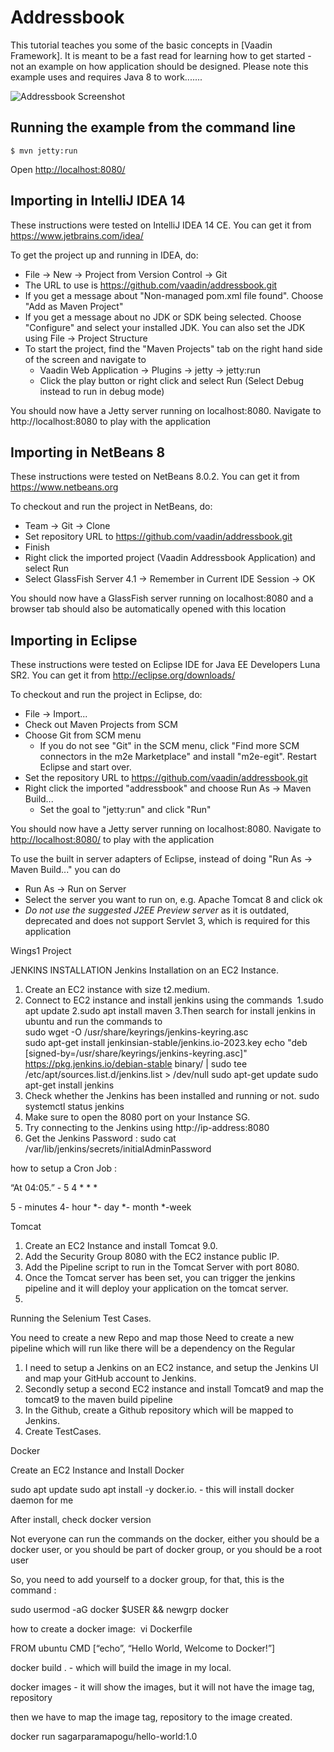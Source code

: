 Addressbook 
====================

This tutorial teaches you some of the basic concepts in [Vaadin Framework]. It is meant to be
a fast read for learning how to get started - not an example on how application should be
designed. Please note this example uses and requires Java 8 to work.......

![Addressbook Screenshot](addressbook_screenshot.png "Addressbook Screenshot")


Running the example from the command line
-------------------
```
$ mvn jetty:run
```

Open [http://localhost:8080/](http://localhost:8080/)


Importing in IntelliJ IDEA 14
--------------------
These instructions were tested on IntelliJ IDEA 14 CE. You can get it from https://www.jetbrains.com/idea/

To get the project up and running in IDEA, do:
- File -> New -> Project from Version Control -> Git
- The URL to use is https://github.com/vaadin/addressbook.git
- If you get a message about "Non-managed pom.xml file found". Choose "Add as Maven Project"
- If you get a message about no JDK or SDK being selected. Choose "Configure" and select your installed JDK. You can also set the JDK using File -> Project Structure
- To start the project, find the "Maven Projects" tab on the right hand side of the screen and navigate to
  - Vaadin Web Application -> Plugins -> jetty -> jetty:run
  - Click the play button or right click and select Run (Select Debug instead to run in debug mode)

You should now have a Jetty server running on localhost:8080. Navigate to http://localhost:8080 to play with the application

Importing in NetBeans 8
--------------------
These instructions were tested on NetBeans 8.0.2. You can get it from https://www.netbeans.org

To checkout and run the project in NetBeans, do:
- Team -> Git -> Clone
- Set repository URL to https://github.com/vaadin/addressbook.git
- Finish
- Right click the imported project (Vaadin Addressbook Application) and select Run
- Select GlassFish Server 4.1 -> Remember in Current IDE Session -> OK

You should now have a GlassFish server running on localhost:8080 and a browser tab should also be automatically opened with this location

Importing in Eclipse
--------------------
These instructions were tested on Eclipse IDE for Java EE Developers Luna SR2. You can get it from http://eclipse.org/downloads/

To checkout and run the project in Eclipse, do:
- File -> Import...
- Check out Maven Projects from SCM
- Choose Git from SCM menu
  - If you do not see "Git" in the SCM menu, click "Find more SCM connectors in the m2e Marketplace" and install "m2e-egit". Restart Eclipse and start over.
- Set the repository URL to https://github.com/vaadin/addressbook.git
- Right click the imported "addressbook" and choose Run As -> Maven Build...
  - Set the goal to "jetty:run" and click "Run"

You should now have a Jetty server running on localhost:8080. Navigate to [http://localhost:8080/](http://localhost:8080/) to play with the application

To use the built in server adapters of Eclipse, instead of doing "Run As -> Maven Build..." you can do
- Run As -> Run on Server
- Select the server you want to run on, e.g. Apache Tomcat 8 and click ok
- *Do not use the suggested J2EE Preview server* as it is outdated, deprecated and does not support Servlet 3, which is required for this application

Wings1 Project

JENKINS INSTALLATION
Jenkins Installation on an EC2 Instance.
1. Create an EC2 instance with size t2.medium.
2. Connect to EC2 instance and install jenkins using the commands  1.sudo apt update 2.sudo apt install maven 3.Then search for install jenkins in ubuntu and run the commands to       
		sudo wget -O /usr/share/keyrings/jenkins-keyring.asc \
		sudo apt-get install jenkinsian-stable/jenkins.io-2023.key
		echo "deb [signed-by=/usr/share/keyrings/jenkins-keyring.asc]" \
  			https://pkg.jenkins.io/debian-stable binary/ | sudo tee \
  			/etc/apt/sources.list.d/jenkins.list > /dev/null
		sudo apt-get update
		sudo apt-get install jenkins
 3. Check whether the Jenkins has been installed and running or not.
		sudo systemctl status jenkins
 4. Make sure to open the 8080 port on your Instance SG. 
 5. Try connecting to the Jenkins using http://ip-address:8080
 6. Get the Jenkins Password : sudo cat /var/lib/jenkins/secrets/initialAdminPassword


how to setup a Cron Job :

“At 04:05.”  - 5 4 * * *

5 - minutes
4- hour
*- day
*- month
*-week


Tomcat
1. Create an EC2 Instance and install Tomcat 9.0.
2. Add the Security Group 8080 with the EC2 instance public IP.
3. Add the Pipeline script to run in the Tomcat Server with port 8080.
4. Once the Tomcat server has been set, you can trigger the jenkins pipeline and it will deploy your application on the tomcat server.
5. 

Running the Selenium Test Cases.

You need to create a new Repo and map those 
Need to create a new pipeline which will run like there will be a dependency on the Regular
 





	



1. I need to setup a Jenkins on an EC2 instance, and setup the Jenkins UI and map your GitHub account to Jenkins.
2. Secondly setup a second EC2 instance and install Tomcat9 and map the tomcat9 to the maven build pipeline
3. ⁠In the Github, create a Github repository which will be mapped to Jenkins. 
4. ⁠Create TestCases. 





Docker

Create an EC2 Instance and Install Docker

sudo apt update
sudo apt install -y docker.io.  - this will install docker daemon for me

After install, check docker version

Not everyone can run the commands on the docker, either you should be a docker user, or you should be part of docker group, or you should be a root user

So, you need to add yourself to a docker group, for that, this is the command :

sudo usermod -aG docker $USER && newgrp docker



how to create a docker image:  vi Dockerfile

FROM ubuntu
CMD [“echo”, “Hello World, Welcome to Docker!”]

docker build .   - which will build the image in my local.

docker images - it will show the images, but it will not have the image tag, repository

then we have to map the image tag, repository to the image created.

docker run sagarparamapogu/hello-world:1.0










